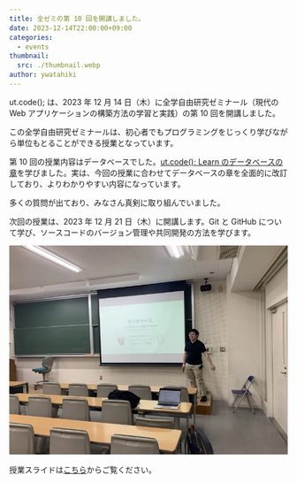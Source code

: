 ```yaml
---
title: 全ゼミの第 10 回を開講しました。
date: 2023-12-14T22:00:00+09:00
categories:
  - events
thumbnail:
  src: ./thumbnail.webp
author: ywatahiki
---
```


ut.code(); は、2023 年 12 月 14 日（木）に全学自由研究ゼミナール（現代の Web アプリケーションの構築方法の学習と実践）の第 10 回を開講しました。

この全学自由研究ゼミナールは、初心者でもプログラミングをじっくり学びながら単位もとることができる授業となっています。

第 10 回の授業内容はデータベースでした。[ut.code(); Learn のデータベースの章](https://learn.utcode.net/docs/web-servers/database/)を学びました。実は、今回の授業に合わせてデータベースの章を全面的に改訂しており、よりわかりやすい内容になっています。

多くの質問が出ており、みなさん真剣に取り組んでいました。

次回の授業は、2023 年 12 月 21 日（木）に開講します。Git と GitHub について学び、ソースコードのバージョン管理や共同開発の方法を学びます。

![授業風景](./class.webp)

授業スライドは[こちら](https://drive.google.com/file/d/12RERjDNiJckpGKaGhzljxwNA5epohm7o/view?usp=sharing)からご覧ください。
